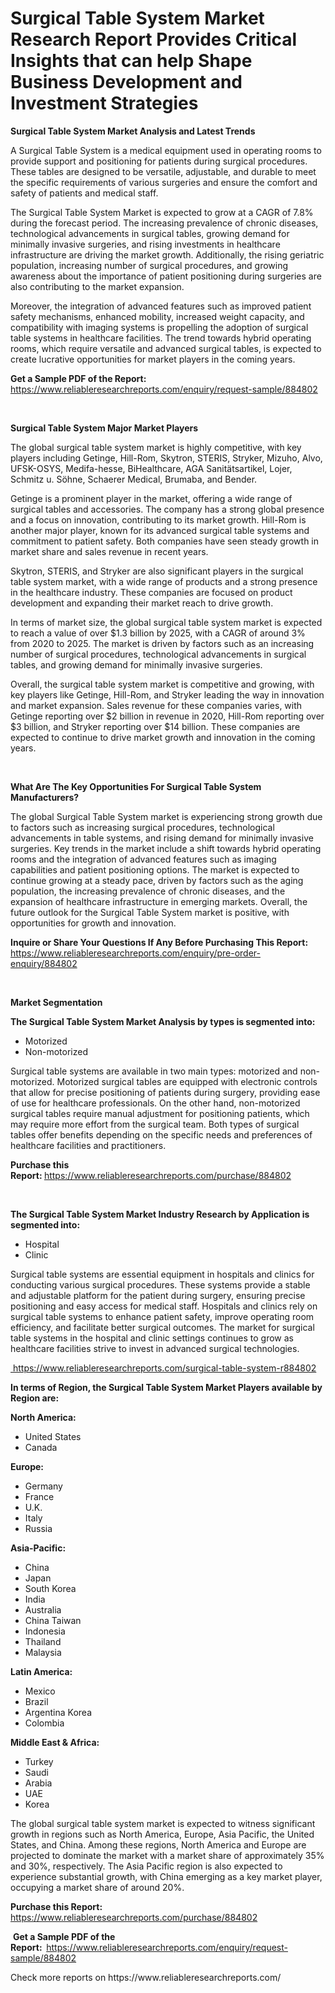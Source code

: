 <p><h1>Surgical Table System Market Research Report Provides Critical Insights that can help Shape Business Development and Investment Strategies</h1></p><p><strong>Surgical Table System Market Analysis and Latest Trends</strong></p>
<p><p>A Surgical Table System is a medical equipment used in operating rooms to provide support and positioning for patients during surgical procedures. These tables are designed to be versatile, adjustable, and durable to meet the specific requirements of various surgeries and ensure the comfort and safety of patients and medical staff.</p><p>The Surgical Table System Market is expected to grow at a CAGR of 7.8% during the forecast period. The increasing prevalence of chronic diseases, technological advancements in surgical tables, growing demand for minimally invasive surgeries, and rising investments in healthcare infrastructure are driving the market growth. Additionally, the rising geriatric population, increasing number of surgical procedures, and growing awareness about the importance of patient positioning during surgeries are also contributing to the market expansion.</p><p>Moreover, the integration of advanced features such as improved patient safety mechanisms, enhanced mobility, increased weight capacity, and compatibility with imaging systems is propelling the adoption of surgical table systems in healthcare facilities. The trend towards hybrid operating rooms, which require versatile and advanced surgical tables, is expected to create lucrative opportunities for market players in the coming years.</p></p>
<p><strong>Get a Sample PDF of the Report:&nbsp;</strong> <a href="https://www.reliableresearchreports.com/enquiry/request-sample/884802">https://www.reliableresearchreports.com/enquiry/request-sample/884802</a></p>
<p>&nbsp;</p>
<p><strong>Surgical Table System Major Market Players</strong></p>
<p><p>The global surgical table system market is highly competitive, with key players including Getinge, Hill-Rom, Skytron, STERIS, Stryker, Mizuho, Alvo, UFSK-OSYS, Medifa-hesse, BiHealthcare, AGA Sanitätsartikel, Lojer, Schmitz u. Söhne, Schaerer Medical, Brumaba, and Bender. </p><p>Getinge is a prominent player in the market, offering a wide range of surgical tables and accessories. The company has a strong global presence and a focus on innovation, contributing to its market growth. Hill-Rom is another major player, known for its advanced surgical table systems and commitment to patient safety. Both companies have seen steady growth in market share and sales revenue in recent years.</p><p>Skytron, STERIS, and Stryker are also significant players in the surgical table system market, with a wide range of products and a strong presence in the healthcare industry. These companies are focused on product development and expanding their market reach to drive growth.</p><p>In terms of market size, the global surgical table system market is expected to reach a value of over $1.3 billion by 2025, with a CAGR of around 3% from 2020 to 2025. The market is driven by factors such as an increasing number of surgical procedures, technological advancements in surgical tables, and growing demand for minimally invasive surgeries.</p><p>Overall, the surgical table system market is competitive and growing, with key players like Getinge, Hill-Rom, and Stryker leading the way in innovation and market expansion. Sales revenue for these companies varies, with Getinge reporting over $2 billion in revenue in 2020, Hill-Rom reporting over $3 billion, and Stryker reporting over $14 billion. These companies are expected to continue to drive market growth and innovation in the coming years. </p></p>
<p>&nbsp;</p>
<p><strong>What Are The Key Opportunities For Surgical Table System Manufacturers?</strong></p>
<p><p>The global Surgical Table System market is experiencing strong growth due to factors such as increasing surgical procedures, technological advancements in table systems, and rising demand for minimally invasive surgeries. Key trends in the market include a shift towards hybrid operating rooms and the integration of advanced features such as imaging capabilities and patient positioning options. The market is expected to continue growing at a steady pace, driven by factors such as the aging population, the increasing prevalence of chronic diseases, and the expansion of healthcare infrastructure in emerging markets. Overall, the future outlook for the Surgical Table System market is positive, with opportunities for growth and innovation.</p></p>
<p><strong>Inquire or Share Your Questions If Any Before Purchasing This Report:</strong> <a href="https://www.reliableresearchreports.com/enquiry/pre-order-enquiry/884802">https://www.reliableresearchreports.com/enquiry/pre-order-enquiry/884802</a></p>
<p>&nbsp;</p>
<p><strong>Market Segmentation</strong></p>
<p><strong>The Surgical Table System Market Analysis by types is segmented into:</strong></p>
<p><ul><li>Motorized</li><li>Non-motorized</li></ul></p>
<p><p>Surgical table systems are available in two main types: motorized and non-motorized. Motorized surgical tables are equipped with electronic controls that allow for precise positioning of patients during surgery, providing ease of use for healthcare professionals. On the other hand, non-motorized surgical tables require manual adjustment for positioning patients, which may require more effort from the surgical team. Both types of surgical tables offer benefits depending on the specific needs and preferences of healthcare facilities and practitioners.</p></p>
<p><strong>Purchase this Report:&nbsp;</strong><a href="https://www.reliableresearchreports.com/purchase/884802">https://www.reliableresearchreports.com/purchase/884802</a></p>
<p>&nbsp;</p>
<p><strong>The Surgical Table System Market Industry Research by Application is segmented into:</strong></p>
<p><ul><li>Hospital</li><li>Clinic</li></ul></p>
<p><p>Surgical table systems are essential equipment in hospitals and clinics for conducting various surgical procedures. These systems provide a stable and adjustable platform for the patient during surgery, ensuring precise positioning and easy access for medical staff. Hospitals and clinics rely on surgical table systems to enhance patient safety, improve operating room efficiency, and facilitate better surgical outcomes. The market for surgical table systems in the hospital and clinic settings continues to grow as healthcare facilities strive to invest in advanced surgical technologies.</p></p>
<p><a href="https://www.reliableresearchreports.com/surgical-table-system-r884802">&nbsp;https://www.reliableresearchreports.com/surgical-table-system-r884802</a></p>
<p><strong>In terms of Region, the Surgical Table System Market Players available by Region are:</strong></p>
<p>
    <p> <strong> North America: </strong>
        <ul>
            <li>United States</li>
            <li>Canada</li>
        </ul>
        </p> 
    <p> <strong> Europe: </strong>
        <ul>
            <li>Germany</li>
            <li>France</li>
            <li>U.K.</li>
            <li>Italy</li>
            <li>Russia</li>
        </ul>
        </p> 
    <p> <strong> Asia-Pacific: </strong>
        <ul>
            <li>China</li>
            <li>Japan</li>
            <li>South Korea</li>
            <li>India</li>
            <li>Australia</li>
            <li>China Taiwan</li>
            <li>Indonesia</li>
            <li>Thailand</li>
            <li>Malaysia</li>
        </ul>
        </p> 
    <p> <strong> Latin America: </strong>
        <ul>
            <li>Mexico</li>
            <li>Brazil</li>
            <li>Argentina Korea</li>
            <li>Colombia</li>
        </ul>
        </p> 
    <p> <strong> Middle East & Africa: </strong>
        <ul>
            <li>Turkey</li>
            <li>Saudi</li>
            <li>Arabia</li>
            <li>UAE</li>
            <li>Korea</li>
        </ul>
    </p>
    </p>
<p><p>The global surgical table system market is expected to witness significant growth in regions such as North America, Europe, Asia Pacific, the United States, and China. Among these regions, North America and Europe are projected to dominate the market with a market share of approximately 35% and 30%, respectively. The Asia Pacific region is also expected to experience substantial growth, with China emerging as a key market player, occupying a market share of around 20%.</p></p>
<p><strong>Purchase this Report: </strong><a href="https://www.reliableresearchreports.com/purchase/884802">https://www.reliableresearchreports.com/purchase/884802</a></p>
<p>&nbsp;<strong>Get a Sample PDF of the Report:&nbsp;&nbsp;</strong><a href="https://www.reliableresearchreports.com/enquiry/request-sample/884802">https://www.reliableresearchreports.com/enquiry/request-sample/884802</a></p>
<p><strong></strong></p>
<p>Check more reports on https://www.reliableresearchreports.com/</p>